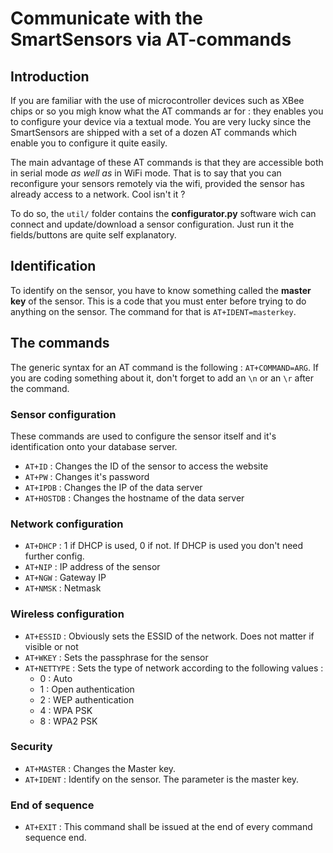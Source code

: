 # Communicate with the SmartSensors via AT-commands

## Introduction
If you are familiar with the use of microcontroller devices such as
XBee chips or so you migh know what the AT commands ar for : they
enables you to configure your device via a textual mode. You are very
lucky since the SmartSensors are shipped with a set of a dozen AT commands
which enable you to configure it quite easily.

The main advantage of these AT commands is that they are accessible
both in serial mode *as well as* in WiFi mode. That is to say that
you can reconfigure your sensors remotely via the wifi, provided the sensor
has already access to a network. Cool isn't it ?

To do so, the `util/` folder contains the **configurator.py** software
wich can connect and update/download a sensor configuration. Just run it
the fields/buttons are quite self explanatory.

## Identification
To identify on the sensor, you have to know something called the **master key**
of the sensor. This is a code that you must enter before trying to do anything
on the sensor. The command for that is `AT+IDENT=masterkey`.

## The commands

The generic syntax for an AT command is the following : `AT+COMMAND=ARG`. If you
are coding something about it, don't forget to add an `\n` or an `\r` after
the command.

### Sensor configuration
These commands are used to configure the sensor itself and it's identification
onto your database server.

 * `AT+ID` : Changes the ID of the sensor to access the website
 * `AT+PW` : Changes it's password
 * `AT+IPDB` : Changes the IP of the data server
 * `AT+HOSTDB` : Changes the hostname of the data server

### Network configuration
 
 * `AT+DHCP` : 1 if DHCP is used, 0 if not. If DHCP is used you don't need further config.
 * `AT+NIP` : IP address of the sensor
 * `AT+NGW` : Gateway IP
 * `AT+NMSK` : Netmask

### Wireless configuration

 * `AT+ESSID` : Obviously sets the ESSID of the network. Does not matter if visible or not
 * `AT+WKEY` : Sets the passphrase for the sensor
 * `AT+NETTYPE` : Sets the type of network according to the following values :
    * 0 : Auto
    * 1 : Open authentication
    * 2 : WEP authentication
    * 4 : WPA PSK
    * 8 : WPA2 PSK

### Security

 * `AT+MASTER` : Changes the Master key.
 * `AT+IDENT` : Identify on the sensor. The parameter is the master key.
 
### End of sequence

 * `AT+EXIT` : This command shall be issued at the end of every command sequence end.
